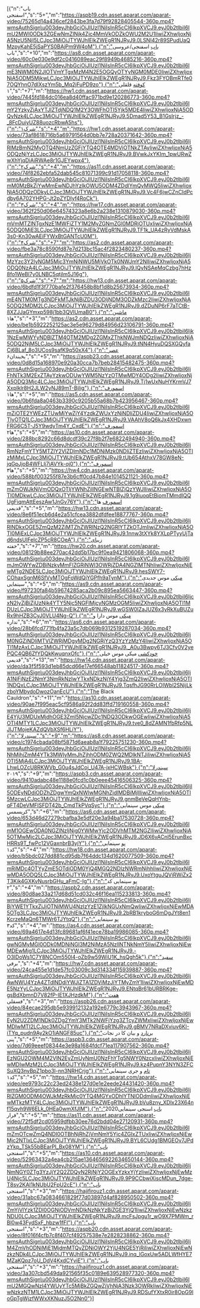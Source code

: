 [{"n":"باب اسفنجی","s":"5+","m":"https://aspb19.cdn.asset.aparat.com/aparat-video/75265d14a436cef2843be3fa7d79f92828405544-360p.mp4?wmsAuthSign\u003deyJhbGciOiJIUzI1NiIsInR5cCI6IkpXVCJ9.eyJ0b2tlbiI6ImU2MWI0ODk3ZGEwNmZlNjk4Zjc4MmVkODZkOWU2M2U1IiwiZXhwIjoxNjA5NzU5NjI5LCJpc3MiOiJTYWJhIElkZWEgR1NJRyJ9.0LSNI42r89SPudUaQMzpyKahE5jSaPYS0BAjPm9W4oM"},{"n":"باب اسفنجی/عروسی باب","s":"+10","m":"https://as8.cdn.asset.aparat.com/aparat-video/60c0e030e9df2c0416089eac29f8949b4685216-360p.mp4?wmsAuthSign\u003deyJhbGciOiJIUzI1NiIsInR5cCI6IkpXVCJ9.eyJ0b2tlbiI6ImE3NWM0N2JlOTVmYTgxMzM4N2E5OGQyOTYyNGM0MDE0IiwiZXhwIjoxNjA5ODM5MjkwLCJpc3MiOiJTYWJhIElkZWEgR1NJRyJ9.Fkz3FYOBmRTfe07OQYhnO7dIXszYm5b_Mq2jFuPD9zo"},{"n":"کوفته قلقلی ۱","s":"+7","m":"https://hw1.cdn.asset.aparat.com/aparat-video/7445fd184dc016ea8d40ffac971bd9e120286773-360p.mp4?wmsAuthSign\u003deyJhbGciOiJIUzI1NiIsInR5cCI6IkpXVCJ9.eyJ0b2tlbiI6ImY2YzkyZjAxYTJlZTdjNDQ1M2Y3OWFhOTI5Yjk5MDE4IiwiZXhwIjoxNjA5ODQyNzk4LCJpc3MiOiJTYWJhIElkZWEgR1NJRyJ9.5Dmad5Y53_B1GsIrjz_-_8FcDuiyUZ88uozcRbwA5hs"},{"n":"شرک۱","s":"+4","m":"https://hw1.cdn.asset.aparat.com/aparat-video/73af8618716b5a69791564d0bb7e728a20371642-360p.mp4?wmsAuthSign\u003deyJhbGciOiJIUzI1NiIsInR5cCI6IkpXVCJ9.eyJ0b2tlbiI6IjRlMzBmN2MyOTQ4NmUzZGFjYTQ4OTE4MDViOTNkZTAyIiwiZXhwIjoxNjA5ODQzNjYzLCJpc3MiOiJTYWJhIElkZWEgR1NJRyJ9.BVwkJxYKIm_1pwURwZwXhYjqDiAiRWAe8r1GJEYwpx4"},{"n":"شرک۲","s":"+4","m":"https://as11.cdn.asset.aparat.com/aparat-video/74f8262ebfa52dab545c81071399c91d17058118-360p.mp4?wmsAuthSign\u003deyJhbGciOiJIUzI1NiIsInR5cCI6IkpXVCJ9.eyJ0b2tlbiI6ImM0MzBkZjYwMmEwNDJhYzlkOWU5ODM4ZDdlYmQyMWQ5IiwiZXhwIjoxNjA5ODQzODkyLCJpc3MiOiJTYWJhIElkZWEgR1NJRyJ9.Vc4F6jwCZnCIdPcdby6A702YHPG-Jt2pZYDIyf4RoCk"},{"n":"شرک۳","s":"+4","m":"https://hw17.cdn.asset.aparat.com/aparat-video/362f250d06e64574323a8e6b2a238e1310879030-360p.mp4?wmsAuthSign\u003deyJhbGciOiJIUzI1NiIsInR5cCI6IkpXVCJ9.eyJ0b2tlbiI6ImVmMTZlNTgxNzE1MWFiZTY1M2MyZGNmZGI0MDRjOTUxIiwiZXhwIjoxNjA5ODQ0MjE3LCJpc3MiOiJTYWJhIElkZWEgR1NJRyJ9.TF1k_UA4zRyVdMskA3s0-Kn30wAEiFYWxBtGANTcU0M"},{"n":"شرک۴","s":"+7","m":"https://as2.cdn.asset.aparat.com/aparat-video/fbe3a78c8590fd87e7d213bc15ac4f2823480237-360p.mp4?wmsAuthSign\u003deyJhbGciOiJIUzI1NiIsInR5cCI6IkpXVCJ9.eyJ0b2tlbiI6IjMzYzc3Y2IyNGM5Mjc3YmNjNWU5MjVkOTk0NWJmY2NlIiwiZXhwIjoxNjA5ODQ0NzA4LCJpc3MiOiJTYWJhIElkZWEgR1NJRyJ9.lQyNSAeMqCzbg7hHz8fo1WeBl7y0LNBC5qtjlm5J16g"},{"n":"شرک۵","s":"+7","m":"https://hw13.cdn.asset.aparat.com/aparat-video/6bdfd1f3f770bafe2f376458b8bf1d8b25673934-360p.mp4?wmsAuthSign\u003deyJhbGciOiJIUzI1NiIsInR5cCI6IkpXVCJ9.eyJ0b2tlbiI6ImE4NTM0MTg3NDFkMTJkNjBiZDU3ODljNDM3ODZkMzc2IiwiZXhwIjoxNjA5ODQ2MDM2LCJpc3MiOiJTYWJhIElkZWEgR1NJRyJ9.dZDuNP6rF7aTCtB-8XZJJaGYmxp598j1bb3QVlUmaB0"},{"n":"ماشین ها۱","s":"+3","m":"https://as2.cdn.asset.aparat.com/aparat-video/be1b5922252125ac3e5e96279d84956d23106791-360p.mp4?wmsAuthSign\u003deyJhbGciOiJIUzI1NiIsInR5cCI6IkpXVCJ9.eyJ0b2tlbiI6Ijk1NzEwMWYyNDBlZTM4OTM2MDg2ZGMxZThkNWJmNDQzIiwiZXhwIjoxNjA5ODQ2NjM5LCJpc3MiOiJTYWJhIElkZWEgR1NJRyJ9.tNN4HyuDQSXGQyfaCj6BLaf_8o3UCos9safK9q50xX4"},{"n":"عصر یخبندان۶","s":"+5","m":"https://aspb23.cdn.asset.aparat.com/aparat-video/0d8d15a168970e920a30cca7b7beb28415482475-360p.mp4?wmsAuthSign\u003deyJhbGciOiJIUzI1NiIsInR5cCI6IkpXVCJ9.eyJ0b2tlbiI6IjFhNTk3M2ExZTAyYzkwODUwYWM5NzYzOTMwMDY4ODg2IiwiZXhwIjoxNjA5ODQ3Mjc4LCJpc3MiOiJTYWJhIElkZWEgR1NJRyJ9.Tj1wUxNuHYKrmVJ7XxpIklr8H2JLW2yNJ89mT-Bjlig"},{"n":"اسمورف ها۱","s":"+5","m":"https://as5.cdn.asset.aparat.com/aparat-video/0b6fda8a0463b3390c9205b55a68b7b423956467-360p.mp4?wmsAuthSign\u003deyJhbGciOiJIUzI1NiIsInR5cCI6IkpXVCJ9.eyJ0b2tlbiI6ImZiOTE2YWEzZTUwMjYwZjY4YzdkZWUxYzNiNDliZDU4IiwiZXhwIjoxNjA5OTIyOTQ1LCJpc3MiOiJTYWJhIElkZWEgR1NJRyJ9.VAAhV8oQ6kJx4XHDxwnFRG6C5T-J5Y9wdyTm4Y_CxdE"},{"n":"اسمورف ها۲","s":"+5","m":"https://as10.cdn.asset.aparat.com/aparat-video/288bc8292c66d8dcdf39c27f8b2f7e6822494940-360p.mp4?wmsAuthSign\u003deyJhbGciOiJIUzI1NiIsInR5cCI6IkpXVCJ9.eyJ0b2tlbiI6IjRmNzFmYTY5MTZlY2VlZDlmNDc1MDNiMzk0NDliZTEzIiwiZXhwIjoxNjA5OTIzMjMxLCJpc3MiOiJTYWJhIElkZWEgR1NJRyJ9.tUb654AthxV78GW8eN-jqGpJjoB4WFLlj7iAVYk-oj0"},{"n":"اسمورف ها۳","s":"+5","m":"https://hw4.cdn.asset.aparat.com/aparat-video/588bf003255f87e3b6cff0cd47b84e1014521121-360p.mp4?wmsAuthSign\u003deyJhbGciOiJIUzI1NiIsInR5cCI6IkpXVCJ9.eyJ0b2tlbiI6ImZmOWJkNjVmODQxOTljYWNhZjllNGEwNTBlZjQzYWJlIiwiZXhwIjoxNjA5OTI0MDkwLCJpc3MiOiJTYWJhIElkZWEgR1NJRyJ9.1g9iuoqEtBiomTMmdIQQUgFiqmAttEeszAw1JnGv76Y"},{"n":"اسمورف ها قدیمی","s":"+5","m":"https://hw13.cdn.asset.aparat.com/aparat-video/8e6f51ecb6d4e2a51cfcea3882dfdfee18877767-360p.mp4?wmsAuthSign\u003deyJhbGciOiJIUzI1NiIsInR5cCI6IkpXVCJ9.eyJ0b2tlbiI6IjRlNDkxOGE5ZmQzM2ZjMTZhZWRlNzQ2NGRlYTZkOTJmIiwiZXhwIjoxNjA5OTI0MjExLCJpc3MiOiJTYWJhIElkZWEgR1NJRyJ9.1nnw3tXYk8YXLpPTyyUjTad6ndsUIFeIcZP5cR8COeA"},{"n":"زیبای خفته","s":"+7","m":"https://hw20.cdn.asset.aparat.com/aparat-video/08129b88ee270ac42dd5b17bc9f0ea9421806068-360p.mp4?wmsAuthSign\u003deyJhbGciOiJIUzI1NiIsInR5cCI6IkpXVCJ9.eyJ0b2tlbiI6ImJmOWYwZDBiNzkyMmFlZGRiNWI3OWRjZDA4NGZlMTNhIiwiZXhwIjoxNjEwMTg2NDE5LCJpc3MiOiJTYWJhIElkZWEgR1NJRyJ9.hesSWY7-COhaxSgnM6SfVyMTOgFoWdQjYGPfh9aTynM"},{"n":"میکی موس جدیدی سینمایی","s":"+5","m":"https://as9.cdn.asset.aparat.com/aparat-video/f97230fa84b59674285aca2b09c895ea5663447-360p.mp4?wmsAuthSign\u003deyJhbGciOiJIUzI1NiIsInR5cCI6IkpXVCJ9.eyJ0b2tlbiI6IjcxN2IyZjBiZjUzNjk4YTY5Njc5NGFlMjcyNGMzOGM5IiwiZXhwIjoxNjA5OTI1MDUzLCJpc3MiOiJTYWJhIElkZWEgR1NJRyJ9.wGSW0IZaJUZ6x3yRkXuBUZuRx9hHZB3CyJ0VLU4Ng-Q"},{"n":"میکی موس دارا و نداره","s":"+6","m":"https://as6.cdn.asset.aparat.com/aparat-video/28b6fcd771fb4fa23a5c7db069b9312519287034-360p.mp4?wmsAuthSign\u003deyJhbGciOiJIUzI1NiIsInR5cCI6IkpXVCJ9.eyJ0b2tlbiI6IjM0NGZiNDliMTVlZWRjMDgyMDg2NGRjYzQ3YzYzMzY4IiwiZXhwIjoxNjA5OTI1MzAxLCJpc3MiOiJTYWJhIElkZWEgR1NJRyJ9._A0u3Bwpy6TJ3Cfv0V2yePQC4QB6ZfYDQkKwuqnxOfc"},{"n":"خودکشی میکی موس خیلی قدیمی","s":"+13","m":"https://hw14.cdn.asset.aparat.com/aparat-video/da3f5f593d1eb85dcd66e17ef66548ab11824517-360p.mp4?wmsAuthSign\u003deyJhbGciOiJIUzI1NiIsInR5cCI6IkpXVCJ9.eyJ0b2tlbiI6IjA1NjFjNzE2NmY3NmRkNzIwYTkxNDkzNjY4Yjg3ZmQ2IiwiZXhwIjoxNjA5OTI1NDQxLCJpc3MiOiJTYWJhIElkZWEgR1NJRyJ9.TqsfhJG90RrLOIWbl2SNijLkzboYMbydoDwozOanEcU"},{"n":"The Black Cauldron","s":"+11","m":"https://as10.cdn.asset.aparat.com/aparat-video/90ae7f995eac5cf9586a92f2dd83ffd719160558-360p.mp4?wmsAuthSign\u003deyJhbGciOiJIUzI1NiIsInR5cCI6IkpXVCJ9.eyJ0b2tlbiI6IjE4YjU3MDUxMjdhOGE3ZmI5NjcwZDc1NDQ3ODkwOGEwIiwiZXhwIjoxNjA5OTI4MTY1LCJpc3MiOiJTYWJhIElkZWEgR1NJRyJ9.tve0_8dZAMN1fbRfp5NLJlJTMojeKAZdQVbXSf6HLiY"},{"n":"سیندرلا","s":"+9","m":"https://as8.cdn.asset.aparat.com/aparat-video/c1974cbada08bf5871d6aeab8a1f79225751230-360p.mp4?wmsAuthSign\u003deyJhbGciOiJIUzI1NiIsInR5cCI6IkpXVCJ9.eyJ0b2tlbiI6IjNhMjhjZmM4YTk3MWIyMmJhZjhhODM0ZWQ2MDlkNTJiIiwiZXhwIjoxNjA5OTI5MjA4LCJpc3MiOiJTYWJhIElkZWEgR1NJRyJ9.1BA-LhwLOZcU8RKWVb_G0u4sJdCoj_U47A-jxHCWBsk"},{"n":"سیندرلا ۲۰۱۹","s":"+9","m":"https://aspb3.cdn.asset.aparat.com/aparat-video/9410adabc48e1188e0fcd1c0b0eee45416506325-360p.mp4?wmsAuthSign\u003deyJhbGciOiJIUzI1NiIsInR5cCI6IkpXVCJ9.eyJ0b2tlbiI6IjI5ODEyNDdiODZhZDgwYmQxNWIwMGNhZjdlMDBiMjllIiwiZXhwIjoxNjA5OTI5MzcwLCJpc3MiOiJTYWJhIElkZWEgR1NJRyJ9.gnmBeVeQqHYnb-qFT4DeVMFISFDT42b_CmdTkPVqSyc"},{"n":"میکی موس سینمایی کریسمس","s":"+6","m":"https://as6.cdn.asset.aparat.com/aparat-video/653d46d27279cbafba3e5df20e3a94ba17530728-360p.mp4?wmsAuthSign\u003deyJhbGciOiJIUzI1NiIsInR5cCI6IkpXVCJ9.eyJ0b2tlbiI6ImM1OGEwODA0NGZlNzljNjg0YWMwYjc2ODVhMTM2NGZlIiwiZXhwIjoxNjA5OTMwMjc2LCJpc3MiOiJTYWJhIElkZWEgR1NJRyJ9.JD6X6vACnl5ErunBxcHRRs9T_fwPc12VGaxnbrB3yjY"},{"n":"پو سینمایی کد۱","s":"+4","m":"https://hw18.cdn.asset.aparat.com/aparat-video/b5bdc027dd881cd95db7f64ddc134d1620077509-360p.mp4?wmsAuthSign\u003deyJhbGciOiJIUzI1NiIsInR5cCI6IkpXVCJ9.eyJ0b2tlbiI6ImRiMDc4OTYyZmE5OTdiODM0YjQ4MGQ2NDIzNWRmNjhhIiwiZXhwIjoxNjEwMDA5ODQ5LCJpc3MiOiJTYWJhIElkZWEgR1NJRyJ9.UxoYtguJQViRWiZx2T3Kik4GXKvNusrbGHu_aFmC-Ig"},{"n":"پو سینمایی کد ۲","s":"+4","m":"https://aspb2.cdn.asset.aparat.com/aparat-video/80d8ae33a217d68d51cd032c46f16ea115233813-360p.mp4?wmsAuthSign\u003deyJhbGciOiJIUzI1NiIsInR5cCI6IkpXVCJ9.eyJ0b2tlbiI6IjBjYWE1YTkxZjJjOTNiMWU4NzIzYzE1ZjlkNGUxNmQwIiwiZXhwIjoxNjEwMDA5OTg3LCJpc3MiOiJTYWJhIElkZWEgR1NJRyJ9.2bRB1kryboG6mDgJYt8en1KcrzeMaQn6TMWr6TJYtqQ"},{"n":"پو سینمایی کد۳","s":"+4","m":"https://as4.cdn.asset.aparat.com/aparat-video/69a4617e4d13fc89681af6f41ece78ba19986085-360p.mp4?wmsAuthSign\u003deyJhbGciOiJIUzI1NiIsInR5cCI6IkpXVCJ9.eyJ0b2tlbiI6IjgwNGMyMGI0ODk0MDNiNGI3M2NjMzA5NzllNTNkNmY5IiwiZXhwIjoxNjEwMDEwMjg1LCJpc3MiOiJTYWJhIElkZWEgR1NJRyJ9.-O3IDoWs1C7Y8NCOm550l4-oZb9w59WiU1K_hsQgh5k"},{"n":"سفید برفی","s":"+4","m":"https://hw7.cdn.asset.aparat.com/aparat-video/24ca455e1d1de57fc03009c3d314334f15939887-360p.mp4?wmsAuthSign\u003deyJhbGciOiJIUzI1NiIsInR5cCI6IkpXVCJ9.eyJ0b2tlbiI6IjAwNWU4YzA4ZTdlNDdiYWJiZTA1ZDViMzJiYTMyZmY1IiwiZXhwIjoxNjEwMDE5NzYyLCJpc3MiOiJTYWJhIElkZWEgR1NJRyJ9.ENtqBr61bURBRKge-gsBdXbmnD7V82fP-IE1XJHzdkM"},{"n":"هفت فسقلی","s":"+3","m":"https://aspb26.cdn.asset.aparat.com/aparat-video/84ecae295db5e939912132a192e6779c3943967-360p.mp4?wmsAuthSign\u003deyJhbGciOiJIUzI1NiIsInR5cCI6IkpXVCJ9.eyJ0b2tlbiI6IjEyN2U2ZDM1NDk0ZDg2YmY3MTk2NWFjYzg3ZTcyZWMxIiwiZXhwIjoxNjEwMDIwMTI2LCJpc3MiOiJTYWJhIElkZWEgR1NJRyJ9.gBMV7NRaDXviuv6KI-iTYq_pudn9Ay2kO1iANGF85uc"},{"n":"برنارد و بیان کا در نجات پنی","s":"+5","m":"https://aspb3.cdn.asset.aparat.com/aparat-video/7d69eeef08344e3e98a1684fdcf71ea117907562-360p.mp4?wmsAuthSign\u003deyJhbGciOiJIUzI1NiIsInR5cCI6IkpXVCJ9.eyJ0b2tlbiI6IjEzNGU2OWM4M2VlN2EyZmUyNmU0NzFhYTg5NWY0NzcxIiwiZXhwIjoxNjEwMDIwMzM2LCJpc3MiOiJTYWJhIElkZWEgR1NJRyJ9.kz4PupnY3NYN3ZFCSuXQ3nyBpZ1pbo3l-nn3NRHCrjg"},{"n":"تام و جری سینمایی کد۱","s":"+5","m":"https://hw14.cdn.asset.aparat.com/aparat-video/ee9793c22c23ed2438e127d0e1e2eede24431420-360p.mp4?wmsAuthSign\u003deyJhbGciOiJIUzI1NiIsInR5cCI6IkpXVCJ9.eyJ0b2tlbiI6IjRlZGM0ODM4OWJkMzRkMjc0YTQ4MGYxODhlYTNlODdmIiwiZXhwIjoxNjEwMTkzMTY4LCJpc3MiOiJTYWJhIElkZWEgR1NJRyJ9.bVu8zny_XDlx23X64nf15qvh9W6ELk_0HEa0wmXfJlM"},{"n":"باب اسنجی سینمایی2020 فرار","s":"+5","m":"https://as11.cdn.asset.aparat.com/aparat-video/72f5df2cd05959dfbb30ee76d2bdd04e27120931-360p.mp4?wmsAuthSign\u003deyJhbGciOiJIUzI1NiIsInR5cCI6IkpXVCJ9.eyJ0b2tlbiI6ImZmOTcwZmQ4NDI0OTBhNjRhZjVmNmY5Yjc4ZGIxZTUxIiwiZXhwIjoxNjEwMjc2NTIxLCJpc3MiOiJTYWJhIElkZWEgR1NJRyJ9.BYL6CUdg1BMGEOv7JPdzYkp_TSk55bBEarPI_Bx08YM"},{"n":"باب اسفنجی","s":"+5","m":"https://as10.cdn.asset.aparat.com/aparat-video/52963432a4ea4cb215ae1364656922634650144-360p.mp4?wmsAuthSign\u003deyJhbGciOiJIUzI1NiIsInR5cCI6IkpXVCJ9.eyJ0b2tlbiI6IjNmNGY0ZTg3YzJjY2Q2ZDQyN2RjNjY2OGExYzkxYjYzIiwiZXhwIjoxNjEwMzU4Njc5LCJpc3MiOiJTYWJhIElkZWEgR1NJRyJ9.9P9CCbwiXiscMDun_7dge-T8sv2KAI1kNUbU2FpU2cE"},{"n":"باب اسفنجی","s":"+3","m":"https://hajifirouz1.cdn.asset.aparat.com/aparat-video/31abc67a0834661829f77d03897d4af828950502-360p.mp4?wmsAuthSign\u003deyJhbGciOiJIUzI1NiIsInR5cCI6IkpXVCJ9.eyJ0b2tlbiI6IjZmYjVlYzk1ZDI0OGNjODVmNDlkNzNkYzBiZGE3YjQ1IiwiZXhwIjoxNjEwNzkzNDU0LCJpc3MiOiJTYWJhIElkZWEgR1NJRyJ9.mcFsJpgu1r_wO9X7PMWm_rBl0w43FydSxF_hbzw1fFI"},{"n":"باب اسفنجی","s":"+3","m":"https://aspb20.cdn.asset.aparat.com/aparat-video/8f016f4cfb7c8f407cf49257538e7e2828238862-360p.mp4?wmsAuthSign\u003deyJhbGciOiJIUzI1NiIsInR5cCI6IkpXVCJ9.eyJ0b2tlbiI6IjM4ZmVhODNiMjE1MjdmMTQyZDNiOWY2YjU4NGE5YjRiIiwiZXhwIjoxNjEwNzkzNDk4LCJpc3MiOiJTYWJhIElkZWEgR1NJRyJ9.inq_lGoxUw5ADLWfHYE7MZaKQpz7oU_DdV4KxdCYviE"},{"n":"باب اسفنجی","s":"+3","m":"https://hajifirouz1.cdn.asset.aparat.com/aparat-video/3a307cbd549da921565f35c0189e639528977320-360p.mp4?wmsAuthSign\u003deyJhbGciOiJIUzI1NiIsInR5cCI6IkpXVCJ9.eyJ0b2tlbiI6ImU2MGQwNzI4YWUyYTc5MjBkZGQwZjVhNjA3Nzk3OWRkIiwiZXhwIjoxNjEwNzkzNTM1LCJpc3MiOiJTYWJhIElkZWEgR1NJRyJ9.RDSufYXtxR0ir8OpG9IoGpTgWjzfWWxXKNuzJ5O2Nn0"}]
